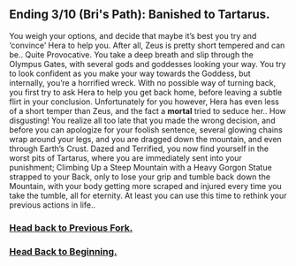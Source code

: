  ## Ending 3/10 (Bri's Path): Banished to Tartarus.

You weigh your options, and decide that maybe it’s best you try and ‘convince’ Hera to help you. After all, Zeus is pretty short tempered and can be.. Quite Provocative. You take a deep breath and slip through the Olympus Gates, with several gods and goddesses looking your way. You try to look confident as you make your way towards the Goddess, but internally, you’re a horrified wreck. With no possible way of turning back, you first try to ask Hera to help you get back home, before leaving a subtle flirt in your conclusion. Unfortunately for you however, Hera has even less of a short temper than Zeus, and the fact a **mortal** tried to seduce her.. How disgusting! You realize all too late that you made the wrong decision, and before you can apologize for your foolish sentence, several glowing chains wrap around your legs, and you are dragged down the mountain, and even through Earth’s Crust. Dazed and Terrified, you now find yourself in the worst pits of Tartarus, where you are immediately sent into your punishment; Climbing Up a Steep Mountain with a Heavy Gorgon Statue strapped to your Back, only to lose your grip and tumble back down the Mountain, with your body getting more scraped and injured every time you take the tumble, all for eternity. At least you can use this time to rethink your previous actions in life..

### [Head back to Previous Fork.](zeus-approval.md)
### [Head Back to Beginning.](../../README.md)
